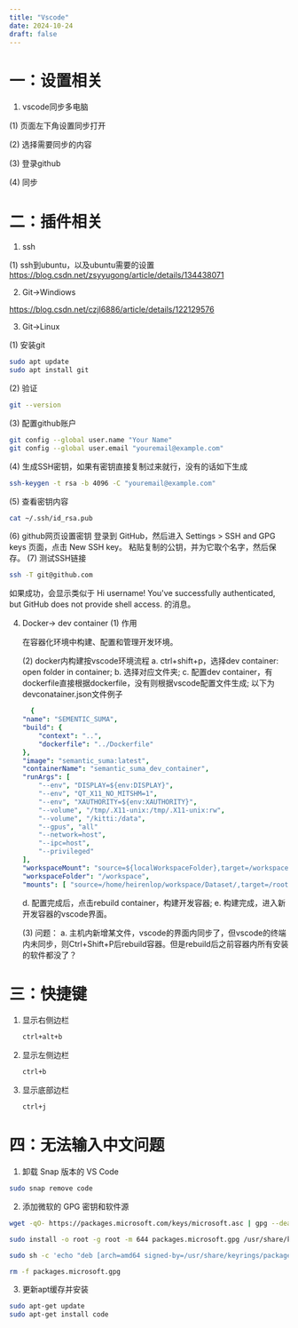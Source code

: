 ```yaml
---
title: "Vscode"
date: 2024-10-24
draft: false
---
```

# 一：设置相关

1. vscode同步多电脑

(1) 页面左下角设置同步打开

(2) 选择需要同步的内容

(3) 登录github

(4) 同步

# 二：插件相关 #

1. ssh

(1) ssh到ubuntu，以及ubuntu需要的设置
<https://blog.csdn.net/zsyyugong/article/details/134438071>

2. Git->Windiows

<https://blog.csdn.net/czjl6886/article/details/122129576>

3. Git->Linux

(1) 安装git

```bash
sudo apt update
sudo apt install git
```

(2) 验证

```bash
git --version
```

(3) 配置github账户

```bash
git config --global user.name "Your Name"
git config --global user.email "youremail@example.com"
```

(4) 生成SSH密钥，如果有密钥直接复制过来就行，没有的话如下生成

```bash
ssh-keygen -t rsa -b 4096 -C "youremail@example.com"
```

(5) 查看密钥内容

```bash
cat ~/.ssh/id_rsa.pub
```

(6) github网页设置密钥
登录到 GitHub，然后进入 Settings > SSH and GPG keys 页面，点击 New SSH key。
粘贴复制的公钥，并为它取个名字，然后保存。
(7) 测试SSH链接

```bash
ssh -T git@github.com
```

如果成功，会显示类似于 Hi username! You've successfully authenticated, but GitHub does not provide shell access. 的消息。

4. Docker-> dev container
    (1) 作用

    在容器化环境中构建、配置和管理开发环境。

    (2) docker内构建按vscode环境流程
    a. ctrl+shift+p，选择dev container: open folder in container;
    b. 选择对应文件夹;
    c. 配置dev container，有dockerfile直接根据dockerfile，没有则根据vscode配置文件生成;
    以下为devconatainer.json文件例子

    ```yaml
      {
    "name": "SEMENTIC_SUMA",
    "build": {
        "context": "..",
        "dockerfile": "../Dockerfile"
    },
    "image": "semantic_suma:latest",
    "containerName": "semantic_suma_dev_container",
    "runArgs": [
        "--env", "DISPLAY=${env:DISPLAY}",
        "--env", "QT_X11_NO_MITSHM=1",
        "--env", "XAUTHORITY=${env:XAUTHORITY}",
        "--volume", "/tmp/.X11-unix:/tmp/.X11-unix:rw",
        "--volume", "/kitti:/data",
        "--gpus", "all"
        "--network=host",
        "--ipc=host",
        "--privileged"
    ],
    "workspaceMount": "source=${localWorkspaceFolder},target=/workspace,type=bind",
    "workspaceFolder": "/workspace",
    "mounts": [ "source=/home/heirenlop/workspace/Dataset/,target=/root/Dataset/,type=bind" ]}
    ```

    d. 配置完成后，点击rebuild container，构建开发容器;
    e. 构建完成，进入新开发容器的vscode界面。

    (3) 问题：
    a. 主机内新增某文件，vscode的界面内同步了，但vscode的终端内未同步，则Ctrl+Shift+P后rebuild容器。但是rebuild后之前容器内所有安装的软件都没了？

# 三：快捷键

1. 显示右侧边栏

   ```bash
   ctrl+alt+b
   ```

2. 显示左侧边栏

   ```bash
   ctrl+b
   ```

3. 显示底部边栏

   ```bash
   ctrl+j
   ```
# 四：无法输入中文问题

1. 卸载 Snap 版本的 VS Code
```bash
sudo snap remove code
```
2. 添加微软的 GPG 密钥和软件源
```bash
wget -qO- https://packages.microsoft.com/keys/microsoft.asc | gpg --dearmor > packages.microsoft.gpg

sudo install -o root -g root -m 644 packages.microsoft.gpg /usr/share/keyrings/

sudo sh -c 'echo "deb [arch=amd64 signed-by=/usr/share/keyrings/packages.microsoft.gpg] https://packages.microsoft.com/repos/vscode stable main" > /etc/apt/sources.list.d/vscode.list'

rm -f packages.microsoft.gpg
```

3. 更新apt缓存并安装
```bash
sudo apt-get update
sudo apt-get install code
```
